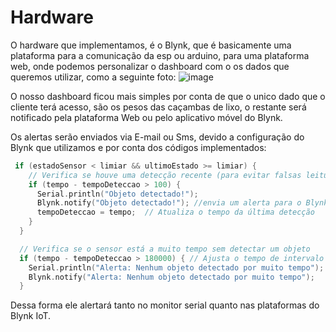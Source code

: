 # Hardware

O hardware que implementamos, é o Blynk, que é basicamente uma plataforma para a comunicação da esp ou arduino, para uma plataforma web, onde podemos personalizar o dashboard com o os dados que queremos utilizar, como a seguinte foto:
![image](https://github.com/user-attachments/assets/6f93e457-7c96-48a1-9da6-d6eeb574e13e)

O nosso dashboard ficou mais simples por conta de que o unico dado que o cliente terá acesso, são os pesos das caçambas de lixo, o restante será notificado pela plataforma Web ou pelo aplicativo móvel do Blynk.

Os alertas serão enviados via E-mail ou Sms, devido a configuração do Blynk que utilizamos e por conta dos códigos implementados:
```cpp
 if (estadoSensor < limiar && ultimoEstado >= limiar) {  
    // Verifica se houve uma detecção recente (para evitar falsas leituras)
    if (tempo - tempoDeteccao > 100) {
      Serial.println("Objeto detectado!");
      Blynk.notify("Objeto detectado!"); //envia um alerta para o Blynk
      tempoDeteccao = tempo;  // Atualiza o tempo da última detecção
    }
  } 

  // Verifica se o sensor está a muito tempo sem detectar um objeto
  if (tempo - tempoDeteccao > 180000) { // Ajusta o tempo de intervalo em 3 minutos 
    Serial.println("Alerta: Nenhum objeto detectado por muito tempo");
    Blynk.notify("Alerta: Nenhum objeto detectado por muito tempo");   
  }
```
Dessa forma ele alertará tanto no monitor serial quanto nas plataformas do Blynk IoT.
